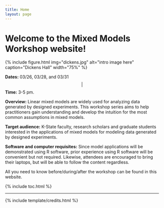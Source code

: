 ```yaml
---
title: Home
layout: page
---
```


# Welcome to the Mixed Models Workshop website!

{% include figure.html img="dickens.jpg" alt="intro image here" caption="Dickens Hall" width="75%" %}

**Dates:** 03/26, 03/28, and 03/31 $$\vert$$ **Time:** 3-5 pm.  

**Overview:** Linear mixed models are widely used for analyzing data generated by designed experiments. This workshop series aims to help practitioners gain understanding and develop the intuition for the most common assumptions in mixed models.

**Target audience:** K-State faculty, research scholars and graduate students interested in the applications of mixed models for modeling data generated by designed experiments. 

**Software and computer requisites:** Since model applications will be demonstrated using R software, prior experience using R software will be convenient but not required. Likewise, attendees are encouraged to bring their laptops, but will be able to follow the content regardless.

All you need to know before/during/after the workshop can be found in this website.   

{% include toc.html %}

------

{% include template/credits.html %}
